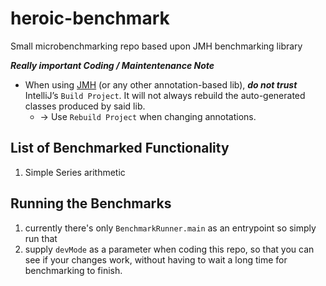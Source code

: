 # heroic-benchmark
Small microbenchmarking repo based upon JMH benchmarking library

***Really important Coding / Maintentenance Note***

- When using [JMH](https://hg.openjdk.java.net/code-tools/jmh) (or any 
other annotation-based lib), ***do not trust*** IntelliJ’s 
`Build Project`. It will not always rebuild the auto-generated classes produced by said lib.
  - → Use `Rebuild Project` when changing annotations.


## List of Benchmarked Functionality

1. Simple Series arithmetic

## Running the Benchmarks

1. currently there's only `BenchmarkRunner.main` as an entrypoint so
simply run that
1. supply `devMode` as a parameter when coding this repo, so that you
can see if your changes work, without having to wait a long time for
benchmarking to finish. 

